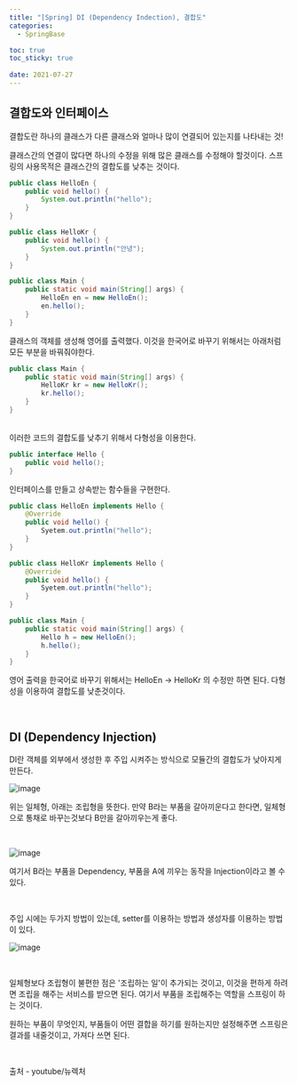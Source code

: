 ```yaml
---
title: "[Spring] DI (Dependency Indection), 결합도"
categories:
  - SpringBase

toc: true
toc_sticky: true
 
date: 2021-07-27
---
```


## 결합도와 인터페이스

결합도란 하나의 클래스가 다른 클래스와 얼마나 많이 연결되어 있는지를 나타내는 것! 

클래스간의 연결이 많다면 하나의 수정을 위해 많은 클래스를 수정해야 할것이다. 스프링의 사용목적은 클래스간의 결합도를 낮추는 것이다. 


```java
public class HelloEn {
    public void hello() {
        System.out.println("hello");
    }
}
```

```java
public class HelloKr {
    public void hello() {
        System.out.println("안녕");
    }
}
```

```java
public class Main {
    public static void main(String[] args) {
        HelloEn en = new HelloEn();
        en.hello();
    }
}
```



클래스의 객체를 생성해 영어를 출력했다. 이것을 한국어로 바꾸기 위해서는 아래처럼 모든 부분을 바꿔줘야한다.

```java
public class Main {
    public static void main(String[] args) {
        HelloKr kr = new HelloKr();
        kr.hello();
    }
}
```
<br>
이러한 코드의 결합도를 낮추기 위해서 다형성을 이용한다.

```java
public interface Hello {
    public void hello();
}
```

인터페이스를 만들고 상속받는 함수들을 구현한다.



```java
public class HelloEn implements Hello {
    @Override
    public void hello() {
        Syetem.out.println("hello");
    }
}
```



```java
public class HelloKr implements Hello {
    @Override
    public void hello() {
        Syetem.out.println("hello");
    }
}
```



```java
public class Main {
    public static void main(String[] args) {
        Hello h = new HelloEn();
        h.hello();
    }
}
```

영어 출력을 한국어로 바꾸기 위해서는 HelloEn -> HelloKr 의 수정만 하면 된다. 다형성을 이용하여 결합도를 낮춘것이다.

<br>

## DI (Dependency Injection)

DI란 객체를 외부에서 생성한 후 주입 시켜주는 방식으로 모듈간의 결합도가 낮아지게 만든다.



![image](https://user-images.githubusercontent.com/36887393/127173347-27798314-2924-4241-959e-8d0017b019cb.png)



위는 일체형, 아래는 조립형을 뜻한다. 만약 B라는 부품을 갈아끼운다고 한다면, 일체형으로 통채로 바꾸는것보다 B만을 갈아끼우는게 좋다.

<br>



![image](https://user-images.githubusercontent.com/36887393/127174318-d716f0ee-5473-4cd0-b6aa-99de756e33ec.png)



여기서 B라는 부품을 Dependency, 부품을 A에 끼우는 동작을 Injection이라고 볼 수 있다. 

<br>

주입 시에는 두가지 방법이 있는데, setter를 이용하는 방법과 생성자를 이용하는 방법이 있다.

![image](https://user-images.githubusercontent.com/36887393/127174870-8b8d79af-11bc-4d82-a9d0-496412ad7215.png)

<br>

일체형보다 조립형이 불편한 점은 '조립하는 일'이 추가되는 것이고, 이것을 편하게 하려면 조립을 해주는 서비스를 받으면 된다. 여기서 부품을 조립해주는 역할을 스프링이 하는 것이다.



원하는 부품이 무엇인지, 부품들이 어떤 결합을 하기를 원하는지만 설정해주면 스프링은 결과를 내줄것이고, 가져다 쓰면 된다.

<br>

출처 - youtube/뉴렉처